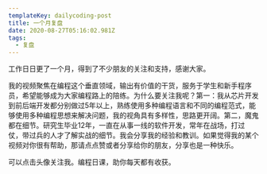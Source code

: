```yaml
---
templateKey: dailycoding-post
title: 一个月复盘
date: 2020-08-27T05:16:02.981Z
tags:
  - 复盘
---
```

工作日日更了一个月，得到了不少朋友的关注和支持，感谢大家。

我的视频聚焦在编程这个垂直领域，输出有价值的干货，服务于学生和新手程序员，希望能够成为大家编程路上的陪练。为什么要关注我呢？第一：我从芯片开发到前后端开发都分别做过5年以上，熟练使用多种编程语言和不同的编程范式，能够使用多种编程思想来解决问题，我的视角具有多样性，思路更开阔。第二，魔鬼都在细节。研究生毕业12年，一直在从事一线的软件开发，常年在战场，打过仗，带过兵的人才了解实战的细节。我会分享我的经验和教训。如果觉得我的某个视频对你很有帮助，那请点点赞或者分享给你的朋友，分享也是一种快乐。

可以点击头像关注我。编程日课，助你每天都有收获。